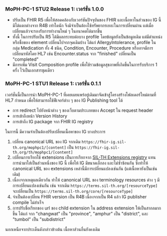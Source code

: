 ### MoPH-PC-1 STU2 Release 1: เวอร์ชั่น 1.0.0

- ปรับเป็น FHIR R5 เพื่อให้สอดคล้องกับเวอร์ชันปัจจุบันของ FHIR และเนื้อหาในส่วนของ IG นี้มิได้แตกต่างจาก R4B เท่าใดนัก จึงมิจำเป็นต้องใช้ทรัพยากรเยอะในการเปลี่ยนผ่าน แต่เมื่อเปลี่ยนแล้วจะรองรับการทำงานใหม่ ๆ ในอนาคตได้มากขึ้น
- ทั้งนี้ ในการปรับเป็น R5 ได้มีผลกระทบต่อบาง profile โดยข้อมูลยังเป็นข้อมูลเดิม แต่มีตำแหน่งหรือชื่อของ element เปลี่ยนไปจากจุดเดิมบ้าง ได้แก่ AllergyIntolerance, profile ในกลุ่ม Medication ทั้ง 4 ชนิด, Condition, Encounter, Procedure หรืออาจมีการเปลี่ยนรหัสโดย HL7 เช่น Encounter.status จาก "finished" เปลี่ยนเป็น "completed"
- มีการเพิ่ม Visit Composition profile เพื่อใช้รวมข้อมูลสุขภาพที่เกิดขึ้นในการรับบริการ 1 ครั้ง ไว้เป็นเอกสารชุดเดียว

### MoPH-PC-1 STU1 Release 1: เวอร์ชั่น 0.1.1

เวอร์ชั่นนี้เป็นการนำ MoPH-PC-1 ที่เคยเผยแพร่อยู่เดิมมาจัดเข้าสู่โครงสร้างโฟลเดอร์ใหม่ตามที่ HL7 กำหนด เพื่อให้สามารถใช้ฟีเจอร์ต่าง ๆ ของ IG Publishing tool ได้

- การ redirect ไปยังหน้าต่าง ๆ ของเว็บตามประเภทของ Accept ใน request header
- การเข้าถึงหน้า Version History
- การเข้าถึง IG package จาก FHIR IG registry

ในการนี้ มีความจำเป็นต้องปรับเปลี่ยนเนื้อหาของ IG บางประการ

1. เปลี่ยน canonical URL ของ IG จากเดิม `https://fhir-ig.sil-th.org/mophpc1/[content]` เป็น `https://fhir-ig.sil-th.org/th/mophpc1/[content]`
2. เปลี่ยนการเรียกใช้ extensions เป็นการเรียกจาก [SIL-TH Extensions registry](https://fhir-ig.sil-th.org/th/extensions/) แทนการนำมาใส่เป็นส่วนหนึ่งของ IG นี้ เพื่อให้ IG มีขนาดเล็กลง และไม่ซ้ำซ้อนกัน ซึ่งทำให้ canonical URL ของ extensions เหล่านี้มีการเปลี่ยนแปลงเช่นกัน (แต่เนื้อหายังเป็นเช่นเดิม)
3. เนื่องจากเหตุผลเดียวกัน ทำให้ canonical URL ของ terminology resources ต่าง ๆ มีการเปลี่ยนแปลงเช่นกัน เช่น จากเดิม `https://terms.sil-th.org/[resourceType]` จะเปลี่ยนเป็น `https://terms.sil-th.org/core/[resourceType]`
4. จำเป็นต้องเปลี่ยน FHIR version เป็น R4B เนื่องจากเป็น R4 แล้ว IG publisher compile ไม่สำเร็จ
5. การปรับชื่อเรียกของ url ของ child extension ใน address extension ให้เป็นสากลมากขึ้น ได้แก่ จาก "changwat" เป็น "province", "amphur" เป็น "district", และ "tumbol" เป็น "subdistrict"

นอกเหนือจากประเด็นดังกล่าวข้างต้น เนื้อหาส่วนอื่นยังคงเดิม
